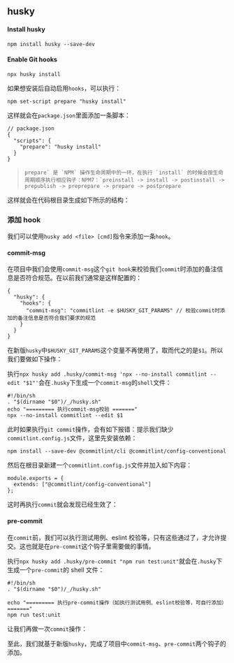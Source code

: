 ## husky

#### Install husky

```
npm install husky --save-dev
```

#### Enable Git hooks

```
npx husky install
```

如果想安装后自动启用`hooks`，可以执行：

```
npm set-script prepare "husky install"
```

这样就会在`package.json`里面添加一条脚本：

```
// package.json
{
  "scripts": {
    "prepare": "husky install"
  }
}
```

> ```
> prepare` 是 `NPM` 操作生命周期中的一环，在执行 `install` 的时候会按生命周期顺序执行相应钩子：NPM7：`preinstall -> install -> postinstall -> prepublish -> preprepare -> prepare -> postprepare
> ```

这样就会在代码根目录生成如下所示的结构：![图片](data:image/gif;base64,iVBORw0KGgoAAAANSUhEUgAAAAEAAAABCAYAAAAfFcSJAAAADUlEQVQImWNgYGBgAAAABQABh6FO1AAAAABJRU5ErkJggg==)

### 添加 hook

我们可以使用`husky add <file> [cmd]`指令来添加一条`hook`。

#### commit-msg

在项目中我们会使用`commit-msg`这个`git hook`来校验我们`commit`时添加的备注信息是否符合规范。在以前我们通常是这样配置的：

```
{
  "husky": {
    "hooks": {
      "commit-msg": "commitlint -e $HUSKY_GIT_PARAMS" // 校验commit时添加的备注信息是否符合我们要求的规范
    }
  }
}
```

在新版`husky`中`$HUSKY_GIT_PARAMS`这个变量不再使用了，取而代之的是`$1`。所以我们要做如下操作：

执行`npx husky add .husky/commit-msg 'npx --no-install commitlint --edit "$1"'`会在`.husky`下生成一个`commit-msg`的`shell`文件：

```
#!/bin/sh
. "$(dirname "$0")/_/husky.sh"
echo "========= 执行commit-msg校验 ======="
npx --no-install commitlint --edit $1
```

此时如果执行`git commit`操作，会有如下报错：![图片](data:image/gif;base64,iVBORw0KGgoAAAANSUhEUgAAAAEAAAABCAYAAAAfFcSJAAAADUlEQVQImWNgYGBgAAAABQABh6FO1AAAAABJRU5ErkJggg==)提示我们缺少`commitlint.config.js`文件，这里先安装依赖：

```
npm install --save-dev @commitlint/cli @commitlint/config-conventional
```

然后在根目录新建一个`commitlint.config.js`文件并加入如下内容：

```
module.exports = {
  extends: ["@commitlint/config-conventional"]
};
```

这时再执行`commit`就会发现已经生效了：![图片](data:image/gif;base64,iVBORw0KGgoAAAANSUhEUgAAAAEAAAABCAYAAAAfFcSJAAAADUlEQVQImWNgYGBgAAAABQABh6FO1AAAAABJRU5ErkJggg==)

#### pre-commit

在`commit`前，我们可以执行测试用例、eslint 校验等，只有这些通过了，才允许提交。这也就是在`pre-commit`这个钩子里需要做的事情。

执行`npx husky add .husky/pre-commit "npm run test:unit"`就会在`.husky`下生成一个`pre-commit`的 shell 文件：

```
#!/bin/sh
. "$(dirname "$0")/_/husky.sh"

echo "========= 执行pre-commit操作（如执行测试用例、eslint校验等，可自行添加） ======="
npm run test:unit
```

让我们再做一次`commit`操作：![图片](data:image/gif;base64,iVBORw0KGgoAAAANSUhEUgAAAAEAAAABCAYAAAAfFcSJAAAADUlEQVQImWNgYGBgAAAABQABh6FO1AAAAABJRU5ErkJggg==)

至此，我们就基于新版`husky`，完成了项目中`commit-msg`、`pre-commit`两个钩子的添加。